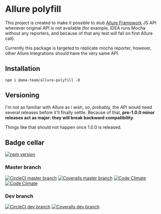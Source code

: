 # Allure polyfill

This project is created to make it possible to stub 
[Allure Framework][] JS API whenever original API is not available (for
example, IDEA runs Mocha without any reporters, and because of that 
any test will fail on first Allure call).

Currently this package is targeted to replicate mocha reporter, 
however, other Allure integrations should have the very same API.

## Installation

```
npm i @ama-team/allure-polyfill -D
```

## Versioning

I'm not as familiar with Allure as i wish, so, probably, the API would
need several releases before it'll finally settle. Because of that,
**pre-1.0.0 minor releases act as major: they will break backward 
compatibility**.
 
Things like that should not happen once 1.0.0 is released.

## Badge cellar

[![npm version](https://img.shields.io/npm/v/@ama-team/allure-polyfill.svg?style=flat-square)](https://www.npmjs.com/package/@ama-team/allure-polyfill)

### Master branch

[![CircleCI master branch](https://img.shields.io/circleci/project/github/ama-team/allure-polyfill/master.svg?style=flat-square)](https://circleci.com/gh/ama-team/voxengine-sdk/tree/master)
[![Coveralls master branch](https://img.shields.io/coveralls/ama-team/allure-polyfill/master.svg?style=flat-square)](https://coveralls.io/github/ama-team/allure-polyfill?branch=master)
[![Code Climate](https://img.shields.io/codeclimate/github/ama-team/allure-polyfill.svg?style=flat-square)](https://codeclimate.com/github/ama-team/allure-polyfill)
[![Code Climate](https://img.shields.io/codeclimate/issues/github/ama-team/allure-polyfill.svg?style=flat-square)](https://codeclimate.com/github/ama-team/allure-polyfill)

### Dev branch

[![CircleCI dev branch](https://img.shields.io/circleci/project/github/ama-team/allure-polyfill/dev.svg?style=flat-square)](https://circleci.com/gh/ama-team/voxengine-sdk/tree/dev)
[![Coveralls dev branch](https://img.shields.io/coveralls/ama-team/allure-polyfill/dev.svg?style=flat-square)](https://coveralls.io/github/ama-team/allure-polyfill?branch=dev)

  [Allure Framework]: http://allure.qatools.ru/